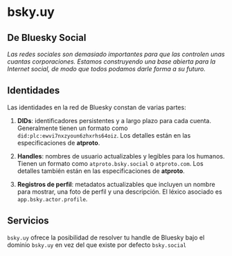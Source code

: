 # bsky.uy

## De Bluesky Social
_Las redes sociales son demasiado importantes para que las controlen unas cuantas corporaciones. Estamos construyendo una base abierta para la Internet social, de modo que todos podamos darle forma a su futuro._

## Identidades
Las identidades en la red de Bluesky constan de varias partes:

1. **DIDs**: identificadores persistentes y a largo plazo para cada cuenta. Generalmente tienen un formato como `did:plc:ewvi7nxzyoun6zhxrhs64oiz`. Los detalles están en las especificaciones de **atproto**.

2. **Handles**: nombres de usuario actualizables y legibles para los humanos. Tienen un formato como `atproto.bsky.social` o `atproto.com`. Los detalles también están en las especificaciones de **atproto**.

3. **Registros de perfil**: metadatos actualizables que incluyen un nombre para mostrar, una foto de perfil y una descripción. El léxico asociado es `app.bsky.actor.profile`.

## Servicios
`bsky.uy` ofrece la posibilidad de resolver tu handle de Bluesky bajo el dominio `bsky.uy` en vez del que existe por defecto `bsky.social`
   
